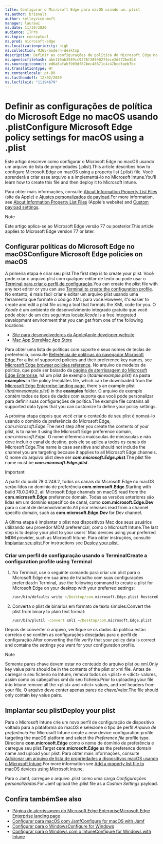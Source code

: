 ```yaml
---
title: Configurar o Microsoft Edge para macOS usando um. plist
ms.author: brianalt
author: kelleyvice-msft
manager: laurawi
ms.date: 11/30/2020
audience: ITPro
ms.topic: conceptual
ms.prod: microsoft-edge
ms.localizationpriority: high
ms.collection: M365-modern-desktop
description: Definir as configurações de política do Microsoft Edge no macOS usando .plist
ms.openlocfilehash: abe110ab3589cc9276f28590273ece2d372be3b8
ms.sourcegitcommit: ed6a5afabf909df87bec48671c4c47bcdfaeb7bc
ms.translationtype: HT
ms.contentlocale: pt-BR
ms.lasthandoff: 12/02/2020
ms.locfileid: "11194679"
---
```

# <span data-ttu-id="4f709-103">Definir as configurações de política do Microsoft Edge no macOS usando .plist</span><span class="sxs-lookup"><span data-stu-id="4f709-103">Configure Microsoft Edge policy settings for macOS using a .plist</span></span>

<span data-ttu-id="4f709-104">Este artigo descreve como configurar o Microsoft Edge no macOS usando um arquivo de lista de propriedades (.plist).</span><span class="sxs-lookup"><span data-stu-id="4f709-104">This article describes how to configure Microsoft Edge on macOS using a property list (.plist) file.</span></span> <span data-ttu-id="4f709-105">Você aprenderá a criar esse arquivo e a implementá-lo no Microsoft Intune.</span><span class="sxs-lookup"><span data-stu-id="4f709-105">You'll learn how to create this file and then deploy it to Microsoft Intune.</span></span>

<span data-ttu-id="4f709-106">Para obter mais informações, consulte [About Information Property List Files](https://developer.apple.com/library/archive/documentation/General/Reference/InfoPlistKeyReference/Articles/AboutInformationPropertyListFiles.html) (site da Apple) e [Ajustes personalizados de payload](https://support.apple.com/guide/mdm/custom-mdm9abbdbe7/1/web/1).</span><span class="sxs-lookup"><span data-stu-id="4f709-106">For more information, see [About Information Property List Files](https://developer.apple.com/library/archive/documentation/General/Reference/InfoPlistKeyReference/Articles/AboutInformationPropertyListFiles.html) (Apple's website) and [Custom payload settings](https://support.apple.com/guide/mdm/custom-mdm9abbdbe7/1/web/1).</span></span>

> [!NOTE]
> <span data-ttu-id="4f709-107">Este artigo aplica-se ao Microsoft Edge versão 77 ou posterior.</span><span class="sxs-lookup"><span data-stu-id="4f709-107">This article applies to Microsoft Edge version 77 or later.</span></span>

## <span data-ttu-id="4f709-108">Configurar políticas do Microsoft Edge no macOS</span><span class="sxs-lookup"><span data-stu-id="4f709-108">Configure Microsoft Edge policies on macOS</span></span>

<span data-ttu-id="4f709-109">A primeira etapa é criar seu plist.</span><span class="sxs-lookup"><span data-stu-id="4f709-109">The first step is to create your plist.</span></span> <span data-ttu-id="4f709-110">Você pode criar o arquivo plist com qualquer editor de texto ou pode usar o [Terminal para criar o perfil de configuração](#create-a-configuration-profile-using-terminal).</span><span class="sxs-lookup"><span data-stu-id="4f709-110">You can create the plist file with any text editor or you can use [Terminal to create the configuration profile](#create-a-configuration-profile-using-terminal).</span></span> <span data-ttu-id="4f709-111">No entanto, é mais fácil criar e editar um arquivo plist usando uma ferramenta que formate o código XML para você.</span><span class="sxs-lookup"><span data-stu-id="4f709-111">However, it's easier to create and edit a plist file using a tool that formats the XML code for you.</span></span> <span data-ttu-id="4f709-112">O *Xcode* é um ambiente de desenvolvimento integrado gratuito que você pode obter de um dos seguintes locais:</span><span class="sxs-lookup"><span data-stu-id="4f709-112">*Xcode* is a free integrated development environment that you can get from one of the following locations:</span></span>

- [<span data-ttu-id="4f709-113">Site para desenvolvedores da Apple</span><span class="sxs-lookup"><span data-stu-id="4f709-113">Apple developer website</span></span>](https://developer.apple.com/xcode/)
- [<span data-ttu-id="4f709-114">Mac App Store</span><span class="sxs-lookup"><span data-stu-id="4f709-114">Mac App Store</span></span>](https://apps.apple.com/app/xcode/id497799835?mt=12)

<span data-ttu-id="4f709-115">Para obter uma lista de políticas com suporte e seus nomes de teclas de preferência, consulte [Referência de políticas do navegador Microsoft Edge](microsoft-edge-policies.md).</span><span class="sxs-lookup"><span data-stu-id="4f709-115">For a list of supported policies and their preference key names, see [Microsoft Edge browser policies reference](microsoft-edge-policies.md).</span></span> <span data-ttu-id="4f709-116">No arquivo de modelos de política, que pode ser baixado da [página de aterrissagem do Microsoft Edge Enterprise](https://aka.ms/EdgeEnterprise), há um plist de exemplo (*itadminexample.plist*) na pasta **examples**.</span><span class="sxs-lookup"><span data-stu-id="4f709-116">In the policy templates file, which can be downloaded from the [Microsoft Edge Enterprise landing page](https://aka.ms/EdgeEnterprise), there's an example plist (*itadminexample.plist*) in the **examples** folder.</span></span> <span data-ttu-id="4f709-117">O arquivo de exemplo contém todos os tipos de dados com suporte que você pode personalizar para definir suas configurações de política.</span><span class="sxs-lookup"><span data-stu-id="4f709-117">The example file contains all supported data types that you can customize to define your policy settings.</span></span> 

<span data-ttu-id="4f709-118">A próxima etapa depois que você criar o conteúdo de seu plist é nomeá-lo usando o domínio de preferência do Microsoft Edge, *com.microsoft.Edge*.</span><span class="sxs-lookup"><span data-stu-id="4f709-118">The next step after you create the contents of your plist, is to name it using the Microsoft Edge preference domain, *com.microsoft.Edge*.</span></span> <span data-ttu-id="4f709-119">O nome diferencia maiúsculas de minúsculas e não deve incluir o canal de destino, pois ele se aplica a todos os canais do Microsoft Edge.</span><span class="sxs-lookup"><span data-stu-id="4f709-119">The name is case sensitive and should not include the channel you are targeting because it applies to all Microsoft Edge channels.</span></span> <span data-ttu-id="4f709-120">O nome do arquivo plist deve ser **_com.microsoft.Edge.plist_**.</span><span class="sxs-lookup"><span data-stu-id="4f709-120">The plist file name must be **_com.microsoft.Edge.plist_**.</span></span>

> [!IMPORTANT]
> <span data-ttu-id="4f709-121">A partir do build 78.0.249.2, todos os canais do Microsoft Edge no macOS serão lidos no domínio de preferência **com.microsoft.Edge**.</span><span class="sxs-lookup"><span data-stu-id="4f709-121">Starting with build 78.0.249.2, all Microsoft Edge channels on macOS read from the **com.microsoft.Edge** preference domain.</span></span> <span data-ttu-id="4f709-122">Todas as versões anteriores são lidas em um domínio específico de canal, como **com.microsoft.Edge.Dev** para o canal de desenvolvimento.</span><span class="sxs-lookup"><span data-stu-id="4f709-122">All prior releases read from a channel specific domain, such as **com.microsoft.Edge.Dev** for Dev channel.</span></span>

<span data-ttu-id="4f709-123">A última etapa é implantar o plist nos dispositivos Mac dos seus usuários utilizando seu provedor MDM preferencial, como o Microsoft Intune.</span><span class="sxs-lookup"><span data-stu-id="4f709-123">The last step is to deploy your plist to your users' Mac devices using your preferred MDM provider, such as Microsoft Intune.</span></span> <span data-ttu-id="4f709-124">Para obter instruções, consulte [Implantar seu plist](#deploy-your-plist).</span><span class="sxs-lookup"><span data-stu-id="4f709-124">For instructions see [Deploy your plist](#deploy-your-plist).</span></span>

### <span data-ttu-id="4f709-125">Criar um perfil de configuração usando o Terminal</span><span class="sxs-lookup"><span data-stu-id="4f709-125">Create a configuration profile using Terminal</span></span>

1. <span data-ttu-id="4f709-126">No Terminal, use o seguinte comando para criar um plist para o Microsoft Edge em sua área de trabalho com suas configurações preferidas:</span><span class="sxs-lookup"><span data-stu-id="4f709-126">In Terminal, use the following command to create a plist for Microsoft Edge on your desktop with your preferred settings:</span></span>

   ```cmd
   /usr/bin/defaults write ~/Desktop/com.microsoft.Edge.plist RestoreOnStartup -int 1
   ```

2. <span data-ttu-id="4f709-127">Converta o plist de binários em formato de texto simples:</span><span class="sxs-lookup"><span data-stu-id="4f709-127">Convert the plist from binary to plain text format:</span></span>

   ```cmd
   /usr/bin/plutil -convert xml1 ~/Desktop/com.microsoft.Edge.plist
   ```

<span data-ttu-id="4f709-128">Depois de converter o arquivo, verifique se os dados da política estão corretos e se contêm as configurações desejadas para o perfil de configuração.</span><span class="sxs-lookup"><span data-stu-id="4f709-128">After converting the file verify that your policy data is correct and contains the settings you want for your configuration profile.</span></span>

> [!NOTE]
> <span data-ttu-id="4f709-129">Somente pares chave devem estar no conteúdo do arquivo plist ou xml.</span><span class="sxs-lookup"><span data-stu-id="4f709-129">Only key value pairs should be in the contents of the plist or xml file.</span></span> <span data-ttu-id="4f709-130">Antes de carregar o seu ficheiro no Intune, remova todos os \<plist> e \<dict> valores, assim como os cabeçalhos xml do seu ficheiro.</span><span class="sxs-lookup"><span data-stu-id="4f709-130">Prior to uploading your file into Intune remove all the \<plist> and \<dict> values, and xml headers from your file.</span></span> <span data-ttu-id="4f709-131">O arquivo deve conter apenas pares de chave/valor.</span><span class="sxs-lookup"><span data-stu-id="4f709-131">The file should only contain key value pairs.</span></span>

## <span data-ttu-id="4f709-132">Implantar seu plist</span><span class="sxs-lookup"><span data-stu-id="4f709-132">Deploy your plist</span></span>

<span data-ttu-id="4f709-133">Para o Microsoft Intune crie um novo perfil de configuração de dispositivo voltado para a plataforma do macOS e selecione o tipo de perfil *Arquivo de preferência*.</span><span class="sxs-lookup"><span data-stu-id="4f709-133">For Microsoft Intune create a new device configuration profile targeting the macOS platform and select the *Preference file* profile type.</span></span> <span data-ttu-id="4f709-134">Direcione **com.microsoft.Edge** como o nome de domínio de preferência e carregue seu plist.</span><span class="sxs-lookup"><span data-stu-id="4f709-134">Target **com.microsoft.Edge** as the preference domain name and upload your plist.</span></span> <span data-ttu-id="4f709-135">Para obter mais informações, consulte [Adicionar um arquivo de lista de propriedades a dispositivos macOS usando o Microsoft Intune](https://docs.microsoft.com/intune/configuration/preference-file-settings-macos).</span><span class="sxs-lookup"><span data-stu-id="4f709-135">For more information see [Add a property list file to macOS devices using Microsoft Intune](https://docs.microsoft.com/intune/configuration/preference-file-settings-macos).</span></span>

<span data-ttu-id="4f709-136">Para o Jamf, carregue o arquivo .plist como uma carga *Configurações personalizadas*.</span><span class="sxs-lookup"><span data-stu-id="4f709-136">For Jamf upload the .plist file as a *Custom Settings* payload.</span></span>

## <span data-ttu-id="4f709-137">Confira também</span><span class="sxs-lookup"><span data-stu-id="4f709-137">See also</span></span>

- [<span data-ttu-id="4f709-138">Página de aterrissagem do Microsoft Edge Enterprise</span><span class="sxs-lookup"><span data-stu-id="4f709-138">Microsoft Edge Enterprise landing page</span></span>](https://aka.ms/EdgeEnterprise)
- [<span data-ttu-id="4f709-139">Configurar para macOS com Jamf</span><span class="sxs-lookup"><span data-stu-id="4f709-139">Configure for macOS with Jamf</span></span>](configure-microsoft-edge-on-mac-jamf.md)
- [<span data-ttu-id="4f709-140">Configurar para o Windows</span><span class="sxs-lookup"><span data-stu-id="4f709-140">Configure for Windows</span></span>](configure-microsoft-edge.md)
- [<span data-ttu-id="4f709-141">Configurar para o Windows com o Intune</span><span class="sxs-lookup"><span data-stu-id="4f709-141">Configure for Windows with Intune</span></span>](configure-edge-with-intune.md)
